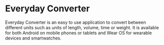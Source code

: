 # Everyday Converter

Everyday Converter is an easy to use application to convert between different units such as units of length, volume, time or weight. It is available for both Android on mobile phones or tablets and Wear OS for wearable devices and smartwatches.
